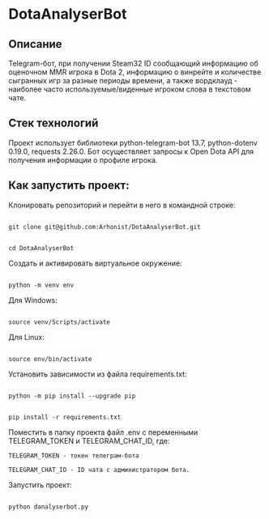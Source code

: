 # DotaAnalyserBot 
 

## Описание 
 

Telegram-бот, при получении Steam32 ID сообщающий информацию об оценочном MMR игрока в Dota 2, информацию о винрейте и количестве сыгранных игр за разные периоды времени, а также вордклауд - наиболее часто используемые/виденные игроком слова в текстовом чате. 
 

## Стек технологий 
 

Проект использует библиотеки python-telegram-bot 13.7, python-dotenv 0.19.0, requests 2.26.0. Бот осуществляет запросы к Open Dota API для получения информации о профиле игрока.  
 

## Как запустить проект: 
 

Клонировать репозиторий и перейти в него в командной строке: 
 

``` 

git clone git@github.com:Arhonist/DotaAnalyserBot.git

``` 

 

``` 

cd DotaAnalyserBot

``` 

 

Cоздать и активировать виртуальное окружение: 

 

``` 

python -m venv env 

``` 

Для Windows:

``` 

source venv/Scripts/activate 

``` 

Для Linux:

``` 

source env/bin/activate

``` 

Установить зависимости из файла requirements.txt: 

 

``` 

python -m pip install --upgrade pip 

``` 

 

``` 

pip install -r requirements.txt 

``` 

Поместить в папку проекта файл .env с переменными TELEGRAM_TOKEN и TELEGRAM_CHAT_ID, где:
``` 
TELEGRAM_TOKEN - токен телеграм-бота
``` 
``` 
TELEGRAM_CHAT_ID - ID чата с администратором бота.
``` 


Запустить проект: 

 

``` 

python danalyserbot.py 

``` 
